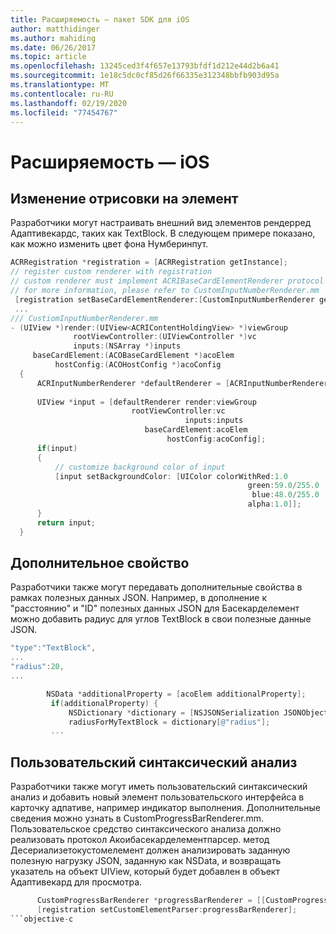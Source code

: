 ```yaml
---
title: Расширяемость — пакет SDK для iOS
author: matthidinger
ms.author: mahiding
ms.date: 06/26/2017
ms.topic: article
ms.openlocfilehash: 13245ced3f4f657e13793bfdf1d212e44d2b6a41
ms.sourcegitcommit: 1e18c5dc0cf85d26f66335e312348bbfb903d95a
ms.translationtype: MT
ms.contentlocale: ru-RU
ms.lasthandoff: 02/19/2020
ms.locfileid: "77454767"
---
```

# <a name="extensibility---ios"></a>Расширяемость — iOS

## <a name="changing-per-element-rendering"></a>Изменение отрисовки на элемент

Разработчики могут настраивать внешний вид элементов рендерред Адаптивекардс, таких как TextBlock.
В следующем примере показано, как можно изменить цвет фона Нумберинпут.

```objective-c
ACRRegistration *registration = [ACRRegistration getInstance];
// register custom renderer with registration
// custom renderer must implement ACRIBaseCardElementRenderer protocol
// for more information, please refer to CustomInputNumberRenderer.mm
 [registration setBaseCardElementRenderer:[CustomInputNumberRenderer getInstance] cardElementType:ACRNumberInput];
 ...
/// CustiomInputNumberRenderer.mm
- (UIView *)render:(UIView<ACRIContentHoldingView> *)viewGroup
              rootViewController:(UIViewController *)vc
              inputs:(NSArray *)inputs
     baseCardElement:(ACOBaseCardElement *)acoElem
          hostConfig:(ACOHostConfig *)acoConfig
  {
      ACRInputNumberRenderer *defaultRenderer = [ACRInputNumberRenderer getInstance];
 
      UIView *input = [defaultRenderer render:viewGroup
                           rootViewController:vc
                                       inputs:inputs
                              baseCardElement:acoElem
                                   hostConfig:acoConfig];
      if(input)
      {   
          // customize background color of input
          [input setBackgroundColor: [UIColor colorWithRed:1.0
                                                     green:59.0/255.0
                                                      blue:48.0/255.0
                                                     alpha:1.0]];
      }
      return input;
  }
  ```

 ## <a name="additional-property"></a>Дополнительное свойство

 Разработчики также могут передавать дополнительные свойства в рамках полезных данных JSON.
Например, в дополнение к "расстоянию" и "ID" полезных данных JSON для Басекарделемент можно добавить радиус для углов TextBlock в свои полезные данные JSON.

 ```objective-c
 "type":"TextBlock",
 ...
 "radius":20,
 ...
 ```

 ```objective-c
         NSData *additionalProperty = [acoElem additionalProperty];
          if(additionalProperty) {
              NSDictionary *dictionary = [NSJSONSerialization JSONObjectWithData:additionalProperty options:NSJSONReadingMutableLeaves error:nil];
              radiusForMyTextBlock = dictionary[@"radius"];
          ...
```
 ## <a name="custom-parsing"></a>Пользовательский синтаксический анализ

Разработчики также могут иметь пользовательский синтаксический анализ и добавить новый элемент пользовательского интерфейса в карточку адпативе, например индикатор выполнения. Дополнительные сведения можно узнать в CustomProgressBarRenderer.mm.
Пользовательское средство синтаксического анализа должно реализовать протокол Акоибасекарделементпарсер. метод Десериализетокустомелемент должен анализировать заданную полезную нагрузку JSON, заданную как NSData, и возвращать указатель на объект UIView, который будет добавлен в объект Адаптивекард для просмотра.

```objective-c
      CustomProgressBarRenderer *progressBarRenderer = [[CustomProgressBarRenderer alloc] init];
      [registration setCustomElementParser:progressBarRenderer];
```objective-c